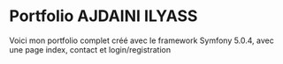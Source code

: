 # Portfolio AJDAINI ILYASS
Voici mon portfolio complet créé avec le framework Symfony 5.0.4, avec une page index, contact et login/registration
